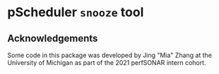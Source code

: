 # pScheduler `snooze` tool

## Acknowledgements

Some code in this package was developed by Jing "Mia" Zhang at the
University of Michigan as part of the 2021 perfSONAR intern cohort.
